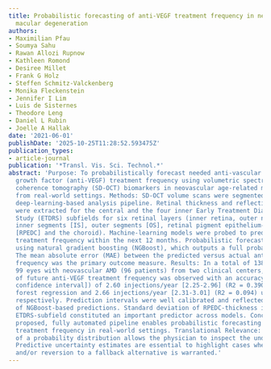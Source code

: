 ```yaml
---
title: Probabilistic forecasting of anti-VEGF treatment frequency in neovascular age-related
  macular degeneration
authors:
- Maximilian Pfau
- Soumya Sahu
- Rawan Allozi Rupnow
- Kathleen Romond
- Desiree Millet
- Frank G Holz
- Steffen Schmitz-Valckenberg
- Monika Fleckenstein
- Jennifer I Lim
- Luis de Sisternes
- Theodore Leng
- Daniel L Rubin
- Joelle A Hallak
date: '2021-06-01'
publishDate: '2025-10-25T11:28:52.593475Z'
publication_types:
- article-journal
publication: '*Transl. Vis. Sci. Technol.*'
abstract: 'Purpose: To probabilistically forecast needed anti-vascular endothelial
  growth factor (anti-VEGF) treatment frequency using volumetric spectral domain-optical
  coherence tomography (SD-OCT) biomarkers in neovascular age-related macular degeneration
  from real-world settings. Methods: SD-OCT volume scans were segmented with a custom
  deep-learning-based analysis pipeline. Retinal thickness and reflectivity values
  were extracted for the central and the four inner Early Treatment Diabetic Retinopathy
  Study (ETDRS) subfields for six retinal layers (inner retina, outer nuclear layer,
  inner segments [IS], outer segments [OS], retinal pigment epithelium-drusen complex
  [RPEDC] and the choroid). Machine-learning models were probed to predict the anti-VEGF
  treatment frequency within the next 12 months. Probabilistic forecasting was performed
  using natural gradient boosting (NGBoost), which outputs a full probability distribution.
  The mean absolute error (MAE) between the predicted versus actual anti-VEGF treatment
  frequency was the primary outcome measure. Results: In a total of 138 visits of
  99 eyes with neovascular AMD (96 patients) from two clinical centers, the prediction
  of future anti-VEGF treatment frequency was observed with an accuracy (MAE [95%
  confidence interval]) of 2.60 injections/year [2.25-2.96] (R2 = 0.390) using random
  forest regression and 2.66 injections/year [2.31-3.01] (R2 = 0.094) using NGBoost,
  respectively. Prediction intervals were well calibrated and reflected the true uncertainty
  of NGBoost-based predictions. Standard deviation of RPEDC-thickness in the central
  ETDRS-subfield constituted an important predictor across models. Conclusions: The
  proposed, fully automated pipeline enables probabilistic forecasting of future anti-VEGF
  treatment frequency in real-world settings. Translational Relevance: Prediction
  of a probability distribution allows the physician to inspect the underlying uncertainty.
  Predictive uncertainty estimates are essential to highlight cases where human-inspection
  and/or reversion to a fallback alternative is warranted.'
---
```

